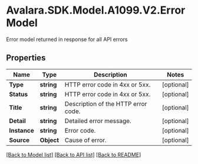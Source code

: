# Avalara.SDK.Model.A1099.V2.ErrorModel
Error model returned in response for all API errors

## Properties

Name | Type | Description | Notes
------------ | ------------- | ------------- | -------------
**Type** | **string** | HTTP error code in 4xx or 5xx. | [optional] 
**Status** | **string** | HTTP error code in 4xx or 5xx. | [optional] 
**Title** | **string** | Description of the HTTP error code. | [optional] 
**Detail** | **string** | Detailed error message. | [optional] 
**Instance** | **string** | Error code. | [optional] 
**Source** | **Object** | Cause of error. | [optional] 

[[Back to Model list]](../../../README.md#documentation-for-models) [[Back to API list]](../../../README.md#documentation-for-api-endpoints) [[Back to README]](../../../README.md)

